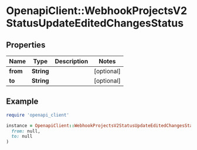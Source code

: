# OpenapiClient::WebhookProjectsV2StatusUpdateEditedChangesStatus

## Properties

| Name | Type | Description | Notes |
| ---- | ---- | ----------- | ----- |
| **from** | **String** |  | [optional] |
| **to** | **String** |  | [optional] |

## Example

```ruby
require 'openapi_client'

instance = OpenapiClient::WebhookProjectsV2StatusUpdateEditedChangesStatus.new(
  from: null,
  to: null
)
```

